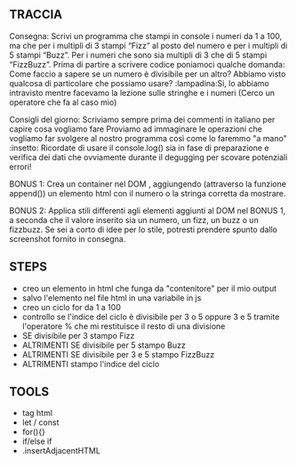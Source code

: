 ## TRACCIA

Consegna:
Scrivi un programma che stampi in console i numeri da 1 a 100, ma che per i multipli di 3 stampi “Fizz” al posto del numero e per i multipli di 5 stampi “Buzz”. Per i numeri che sono sia multipli di 3 che di 5 stampi “FizzBuzz”.
Prima di partire a scrivere codice poniamoci qualche domanda:
Come faccio a sapere se un numero è divisibile per un altro? Abbiamo visto qualcosa di particolare che possiamo usare?
:lampadina:Si, lo abbiamo intravisto mentre facevamo la lezione sulle stringhe e i numeri (Cerco un operatore che fa al caso mio)

Consigli del giorno:
Scriviamo sempre prima dei commenti in italiano per capire cosa vogliamo fare
Proviamo ad immaginare le operazioni che vogliamo far svolgere al nostro programma così come lo faremmo "a mano"
:insetto: Ricordate di usare il console.log() sia in fase di preparazione e verifica dei dati che ovviamente durante il degugging per scovare potenziali errori!

BONUS 1:
Crea un container nel DOM , aggiungendo (attraverso la funzione append()) un elemento html con il numero o la stringa corretta da mostrare.

BONUS 2:
Applica stili differenti agli elementi aggiunti al DOM nel BONUS 1, a seconda che il valore inserito sia un numero, un fizz, un buzz o un fizzbuzz. Se sei a corto di idee per lo stile, potresti prendere spunto dallo screenshot fornito in consegna.

## STEPS

- creo un elemento in html che funga da "contenitore" per il mio output
- salvo l'elemento nel file html in una variabile in js
- creo un ciclo for da 1 a 100
- controllo se l'indice del ciclo è divisibile per 3 o 5 oppure 3 e 5 tramite l'operatore % che mi restituisce il resto di una divisione
- SE divisibile per 3 stampo Fizz
- ALTRIMENTI SE divisibile per 5 stampo Buzz
- ALTRIMENTI SE divisibile per 3 e 5 stampo FizzBuzz
- ALTRIMENTI stampo l'indice del ciclo 

## TOOLS

- tag html
- let / const
- for(){}
- if/else if
- .insertAdjacentHTML
